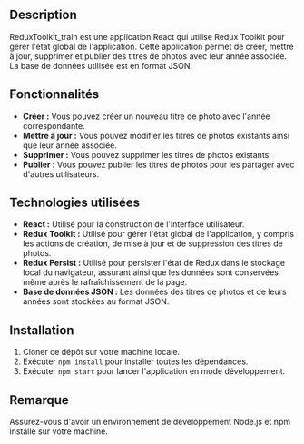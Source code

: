 ## Description

ReduxToolkit_train est une application React qui utilise Redux Toolkit pour gérer l'état global de l'application. Cette application permet de créer, mettre à jour, supprimer et publier des titres de photos avec leur année associée. La base de données utilisée est en format JSON.

## Fonctionnalités

- **Créer :** Vous pouvez créer un nouveau titre de photo avec l'année correspondante.
- **Mettre à jour :** Vous pouvez modifier les titres de photos existants ainsi que leur année associée.
- **Supprimer :** Vous pouvez supprimer les titres de photos existants.
- **Publier :** Vous pouvez publier les titres de photos pour les partager avec d'autres utilisateurs.

## Technologies utilisées

- **React :** Utilisé pour la construction de l'interface utilisateur.
- **Redux Toolkit :** Utilisé pour gérer l'état global de l'application, y compris les actions de création, de mise à jour et de suppression des titres de photos.
- **Redux Persist :** Utilisé pour persister l'état de Redux dans le stockage local du navigateur, assurant ainsi que les données sont conservées même après le rafraîchissement de la page.
- **Base de données JSON :** Les données des titres de photos et de leurs années sont stockées au format JSON.

## Installation

1. Cloner ce dépôt sur votre machine locale.
2. Exécuter `npm install` pour installer toutes les dépendances.
3. Exécuter `npm start` pour lancer l'application en mode développement.

## Remarque

Assurez-vous d'avoir un environnement de développement Node.js et npm installé sur votre machine.

